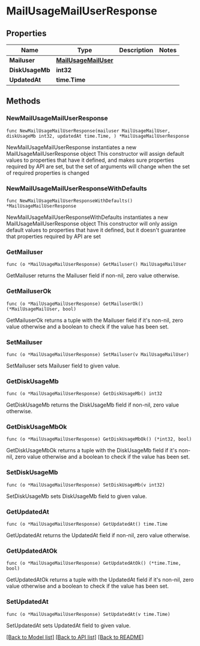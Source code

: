 # MailUsageMailUserResponse

## Properties

Name | Type | Description | Notes
------------ | ------------- | ------------- | -------------
**Mailuser** | [**MailUsageMailUser**](MailUsageMailUser.md) |  | 
**DiskUsageMb** | **int32** |  | 
**UpdatedAt** | **time.Time** |  | 

## Methods

### NewMailUsageMailUserResponse

`func NewMailUsageMailUserResponse(mailuser MailUsageMailUser, diskUsageMb int32, updatedAt time.Time, ) *MailUsageMailUserResponse`

NewMailUsageMailUserResponse instantiates a new MailUsageMailUserResponse object
This constructor will assign default values to properties that have it defined,
and makes sure properties required by API are set, but the set of arguments
will change when the set of required properties is changed

### NewMailUsageMailUserResponseWithDefaults

`func NewMailUsageMailUserResponseWithDefaults() *MailUsageMailUserResponse`

NewMailUsageMailUserResponseWithDefaults instantiates a new MailUsageMailUserResponse object
This constructor will only assign default values to properties that have it defined,
but it doesn't guarantee that properties required by API are set

### GetMailuser

`func (o *MailUsageMailUserResponse) GetMailuser() MailUsageMailUser`

GetMailuser returns the Mailuser field if non-nil, zero value otherwise.

### GetMailuserOk

`func (o *MailUsageMailUserResponse) GetMailuserOk() (*MailUsageMailUser, bool)`

GetMailuserOk returns a tuple with the Mailuser field if it's non-nil, zero value otherwise
and a boolean to check if the value has been set.

### SetMailuser

`func (o *MailUsageMailUserResponse) SetMailuser(v MailUsageMailUser)`

SetMailuser sets Mailuser field to given value.


### GetDiskUsageMb

`func (o *MailUsageMailUserResponse) GetDiskUsageMb() int32`

GetDiskUsageMb returns the DiskUsageMb field if non-nil, zero value otherwise.

### GetDiskUsageMbOk

`func (o *MailUsageMailUserResponse) GetDiskUsageMbOk() (*int32, bool)`

GetDiskUsageMbOk returns a tuple with the DiskUsageMb field if it's non-nil, zero value otherwise
and a boolean to check if the value has been set.

### SetDiskUsageMb

`func (o *MailUsageMailUserResponse) SetDiskUsageMb(v int32)`

SetDiskUsageMb sets DiskUsageMb field to given value.


### GetUpdatedAt

`func (o *MailUsageMailUserResponse) GetUpdatedAt() time.Time`

GetUpdatedAt returns the UpdatedAt field if non-nil, zero value otherwise.

### GetUpdatedAtOk

`func (o *MailUsageMailUserResponse) GetUpdatedAtOk() (*time.Time, bool)`

GetUpdatedAtOk returns a tuple with the UpdatedAt field if it's non-nil, zero value otherwise
and a boolean to check if the value has been set.

### SetUpdatedAt

`func (o *MailUsageMailUserResponse) SetUpdatedAt(v time.Time)`

SetUpdatedAt sets UpdatedAt field to given value.



[[Back to Model list]](../README.md#documentation-for-models) [[Back to API list]](../README.md#documentation-for-api-endpoints) [[Back to README]](../README.md)



